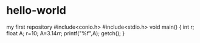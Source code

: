 # hello-world
my first repository
#include<conio.h>
#include<stdio.h>
void main()
{
int r;
float A;
r=10;
A=3.14*r*r;
printf("%f",A);
getch();
}
